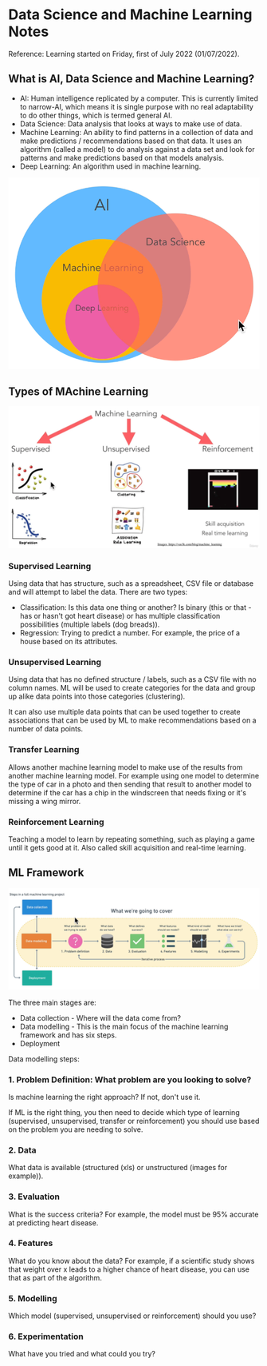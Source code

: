 # Data Science and Machine Learning Notes

Reference: Learning started on Friday, first of July 2022 (01/07/2022).

## What is AI, Data Science and Machine Learning?

- AI: Human intelligence replicated by a computer. This is currently limited to narrow-AI, which means it is single purpose with no real adaptability to do other things, which is termed general AI.
- Data Science: Data analysis that looks at ways to make use of data.
- Machine Learning: An ability to find patterns in a collection of data and make predictions / recommendations based on that data. It uses an algorithm (called a model) to do analysis against a data set and look for patterns and make predictions based on that models analysis.
- Deep Learning: An algorithm used in machine learning.

![AI, DS and ML](/assets/images/notes/001-what-is-ai-ds-ml.png)

## Types of MAchine Learning

![ML Types](/assets/images/notes/002-ml-types.png)

### Supervised Learning

Using data that has structure, such as a spreadsheet, CSV file or database and will attempt to label the data. There are two types:

- Classification: Is this data one thing or another? Is binary (this or that - has or hasn't got heart disease) or has multiple classification possibilities (multiple labels (dog breads)).
- Regression: Trying to predict a number. For example, the price of a house based on its attributes.

### Unsupervised Learning

Using data that has no defined structure / labels, such as a CSV file with no column names. ML will be used to create categories for the data and group up alike data points into those categories (clustering). 

It can also use multiple data points that can be used together to create associations that can be used by ML to make recommendations based on a number of data points.

### Transfer Learning

Allows another machine learning model to make use of the results from another machine learning model. For example using one model to determine the type of car in a photo and then sending that result to another model to determine if the car has a chip in the windscreen that needs fixing or it's missing a wing mirror.

### Reinforcement Learning

Teaching a model to learn by repeating something, such as playing a game until it gets good at it. Also called skill acquisition and real-time learning.

## ML Framework

![ML Framework](/assets/images/notes/003-ml-framework.png)

The three main stages are:

- Data collection - Where will the data come from?
- Data modelling - This is the main focus of the machine learning framework  and has six steps.
- Deployment

Data modelling steps:

### 1. Problem Definition: What problem are you looking to solve?

Is machine learning the right approach? If not, don't use it.

If ML is the right thing, you then need to decide which type of learning (supervised, unsupervised, transfer or reinforcement) you should use based on the problem you are needing to solve.

### 2. Data

What data is available (structured (xls) or unstructured (images for example)).

### 3. Evaluation

What is the success criteria? For example, the model must be 95% accurate at predicting heart disease.

### 4. Features

What do you know about the data? For example, if a scientific study shows that weight over x leads to a higher chance of heart disease, you can use that as part of the algorithm.

### 5. Modelling

Which model (supervised, unsupervised or reinforcement) should you use?

### 6. Experimentation

What have you tried and what could you try?
